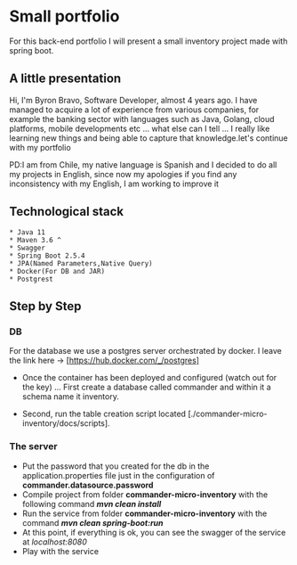 # Small portfolio

For this back-end portfolio I will present a small inventory project made with spring boot.

## A little presentation

Hi, I'm Byron Bravo, Software Developer, almost 4 years ago. I have managed to acquire a lot of experience from various companies, for example the banking sector with languages ​​such as Java, Golang, cloud platforms, mobile developments etc ... what else can I tell ... I really like learning new things and being able to capture that knowledge.let's continue with my portfolio

PD:I am from Chile, my native language is Spanish and I decided to do all my projects in English, since now my apologies if you find any inconsistency with my English, I am working to improve it

## Technological stack

    * Java 11
    * Maven 3.6 ^
    * Swagger
    * Spring Boot 2.5.4
    * JPA(Named Parameters,Native Query)
    * Docker(For DB and JAR)
    * Postgrest

## Step by Step

### DB

For the database we use a postgres server orchestrated by docker.
I leave the link here -> [https://hub.docker.com/_/postgres]

* Once the container has been deployed and configured (watch out for the key) ... First create a database called commander and within it a schema name it inventory.

* Second, run the table creation script located [./commander-micro-inventory/docs/scripts].

### The server

* Put the password that you created for the db in the application.properties file just in the configuration of **commander.datasource.password**
* Compile project from folder **commander-micro-inventory** with the following command ***mvn  clean install***
* Run the service from folder **commander-micro-inventory** with the command ***mvn clean spring-boot:run***
* At this point, if everything is ok, you can see the swagger of the service at *localhost:8080*
* Play with the service

